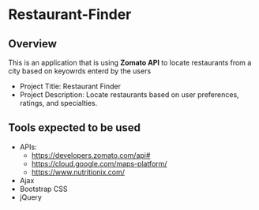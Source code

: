 # Restaurant-Finder
## Overview
This is an application that is using **Zomato API** to locate restaurants from a city based on keyowrds enterd by the users
* Project Title: Restaurant Finder
* Project Description: Locate restaurants based on user preferences, ratings, and specialties.
## Tools expected to be used
* APIs:
   * https://developers.zomato.com/api#
   * https://cloud.google.com/maps-platform/
   * https://www.nutritionix.com/
* Ajax
* Bootstrap CSS
* jQuery
